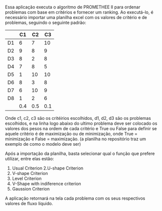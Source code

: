 Essa aplicação executa o algoritmo de PROMETHEE II para ordenar problemas com base em critérios e fornecer um ranking.
Ao executá-lo, é necessário importar uma planilha excel com os valores de critério e de problemas, seguindo o seguinte padrão:

  
|    | C1 | C2 | C3  |
|----|----|----|-----|
| D1 | 6  | 7  | 10  |
| D2 | 9  | 8  | 9   |
| D3 | 8  | 2  | 8   |
| D4 | 7  | 8  | 5   |
| D5 | 1  | 10 | 10  |
| D6 | 8  | 3  | 8   |
| D7 | 6  | 10 | 9   |
| D8 | 1  | 2  | 6   |
|    | 0.4| 0.5| 0.1 |


Onde c1, c2, c3 são os critéirios escolhidos, d1, d2, d3 são os problemas escolhidos, e na linha logo abaixo do ultimo problema deve ser 
colocado os valores dos pesos na ordem de cada critério e True ou False para definir se aquele critério é de maximização ou de minimização, 
onde True = minimização e False = maximização. (a planilha no repositório traz um exemplo de como o modelo deve ser)

Após a importação da planilha, basta selecionar qual o função que prefere utilizar, entre elas estão:

1. Usual Criterion
2.U-shape Criterion
3. V-shape Criterion
4. Level Criterion
5. V-Shape with indiference criterion
6. Gaussion Criterion

A aplicação retornará na tela cada problema com os seus respectivos valores de fluxo líquido.
